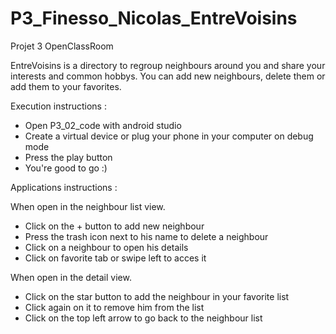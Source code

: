 # P3_Finesso_Nicolas_EntreVoisins
 Projet 3 OpenClassRoom

EntreVoisins is a directory to regroup neighbours around you and share your interests and common hobbys.
You can add new neighbours, delete them or add them to your favorites.


Execution instructions :

- Open P3_02_code with android studio
- Create a virtual device or plug your phone in your computer on debug mode
- Press the play button
- You're good to go :)


Applications instructions :

When open in the neighbour list view.
- Click on the + button to add new neighbour
- Press the trash icon next to his name to delete a neighbour	
- Click on a neighbour to open his details
- Click on favorite tab or swipe left to acces it

When open in the detail view.
- Click on the star button to add the neighbour in your favorite list
- Click again on it to remove him from the list
- Click on the top left arrow to go back to the neighbour list